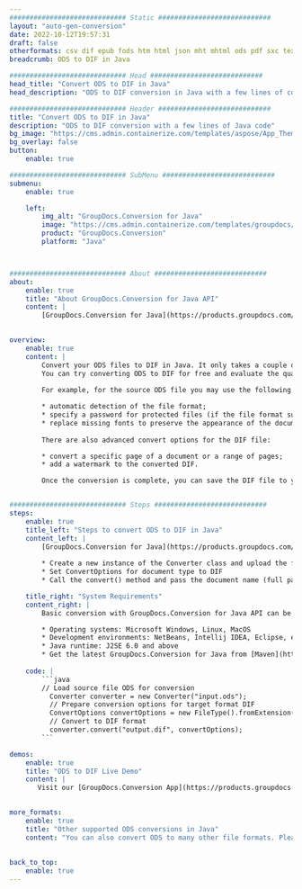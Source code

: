 ```yaml
---
############################# Static ############################
layout: "auto-gen-conversion"
date: 2022-10-12T19:57:31
draft: false
otherformats: csv dif epub fods htm html json mht mhtml ods pdf sxc tex tsv xlam xls xlsb xlsm xlsx xlt xltm xltx xml xps
breadcrumb: ODS to DIF in Java

############################# Head ############################
head_title: "Convert ODS to DIF in Java"
head_description: "ODS to DIF conversion in Java with a few lines of code. Convert over 160 file formats using the GroupDocs document conversion API for Java"

############################# Header ############################
title: "Convert ODS to DIF in Java"
description: "ODS to DIF conversion with a few lines of Java code"
bg_image: "https://cms.admin.containerize.com/templates/aspose/App_Themes/V3/images/bg/header1.png"
bg_overlay: false
button:
    enable: true

############################# SubMenu ############################
submenu:
    enable: true

    left:
        img_alt: "GroupDocs.Conversion for Java"
        image: "https://cms.admin.containerize.com/templates/groupdocs/images/product-logos/90x90-noborder/groupdocs-conversion-java.png"
        product: "GroupDocs.Conversion"
        platform: "Java"



############################# About ############################
about:
    enable: true
    title: "About GroupDocs.Conversion for Java API"
    content: |
        [GroupDocs.Conversion for Java](https://products.groupdocs.com/conversion/java/) is an advanced file format conversion API for converting between popular image and document formats such as Microsoft Office, OpenDocument, PDF, HTML, email, CAD. and much more with just a few lines of code. The native API automatically detects the formats of the original documents and offers many options for customizing the converted documents. Along with the function of extracting information from a document, it also supports caching of the conversion results to the local disk by default. However, any type of cache storage can be supported by implementing the appropriate interfaces - Amazon S3, Dropbox, Google Drive, Windows Azure, Reddis, or any others.
    

overview:
    enable: true
    content: |
        Convert your ODS files to DIF in Java. It only takes a couple of lines of Java code on any platform of your choice, such as Windows, Linux, macOS.
        You can try converting ODS to DIF for free and evaluate the quality of the conversion results. Along with simple file conversion scripts, you can try more sophisticated options for loading the ODS source file and storing the DIF output. 
        
        For example, for the source ODS file you may use the following load options:

        * automatic detection of the file format;
        * specify a password for protected files (if the file format supports it);
        * replace missing fonts to preserve the appearance of the document.
        
        There are also advanced convert options for the DIF file:

        * convert a specific page of a document or a range of pages;
        * add a watermark to the converted DIF.

        Once the conversion is complete, you can save the DIF file to your local file path or to any third party storage such as FTP, Amazon S3, Google Drive, Dropbox etc. Please note - to convert ODS to DIF, you do not need to install any additional software, such as MS Office, Open Office, Adobe Acrobat Reader etc.


############################# Steps ############################
steps:
    enable: true
    title_left: "Steps to convert ODS to DIF in Java"
    content_left: |
        [GroupDocs.Conversion for Java](https://products.groupdocs.com/conversion/java/) allows developers to easily convert ODS file to DIF with a few lines of code.
        
        * Create a new instance of the Converter class and upload the file ODS with the full path
        * Set ConvertOptions for document type to DIF
        * Call the convert() method and pass the document name (full path) and format (DIF) as a parameter

    title_right: "System Requirements"
    content_right: |
        Basic conversion with GroupDocs.Conversion for Java API can be done with just a few lines of code. Our APIs are supported on all major platforms and operating systems. Before executing the code below, make sure you have the following prerequisites installed on your system.

        * Operating systems: Microsoft Windows, Linux, MacOS
        * Development environments: NetBeans, Intellij IDEA, Eclipse, etc.
        * Java runtime: J2SE 6.0 and above
        * Get the latest GroupDocs.Conversion for Java from [Maven](https://repository.groupdocs.com/webapp/#/artifacts/browse/tree/General/repo/com/groupdocs/groupdocs-conversion)
         
    code: |
        ```java    
        // Load source file ODS for conversion
          Converter converter = new Converter("input.ods");
          // Prepare conversion options for target format DIF
          ConvertOptions convertOptions = new FileType().fromExtension("dif").getConvertOptions();
          // Convert to DIF format
          converter.convert("output.dif", convertOptions);
        ```

demos:
    enable: true
    title: "ODS to DIF Live Demo"
    content: |
       Visit our [GroupDocs.Conversion App](https://products.groupdocs.app/conversion/family) website and try ODS to DIF conversion now. The free demo has the following benefits
          

more_formats:
    enable: true
    title: "Other supported ODS conversions in Java"
    content: "You can also convert ODS to many other file formats. Please see the list below."
       
       
back_to_top:
    enable: true
---
```

